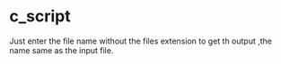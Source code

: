 # c_script
Just enter the file name without the files extension to get th output ,the name same as the input file.
